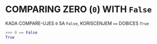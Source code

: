 # COMPARING ZERO (`0`) WITH `False`

KADA COMPARE-UJES `0` SA `False`, KORISCENJEM `==` DOBICES `True`

```py
>>> 0 == False
True
```




